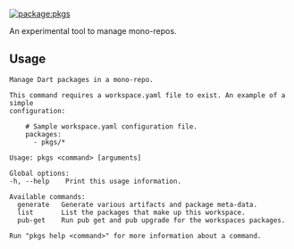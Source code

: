 [![package:pkgs](https://github.com/devoncarew/pkgs/actions/workflows/build.yaml/badge.svg)](https://github.com/devoncarew/pkgs/actions/workflows/build.yaml)

An experimental tool to manage mono-repos.

## Usage

```
Manage Dart packages in a mono-repo.

This command requires a workspace.yaml file to exist. An example of a simple
configuration:

    # Sample workspace.yaml configuration file.
    packages:
      - pkgs/*

Usage: pkgs <command> [arguments]

Global options:
-h, --help    Print this usage information.

Available commands:
  generate   Generate various artifacts and package meta-data.
  list       List the packages that make up this workspace.
  pub-get    Run pub get and pub upgrade for the workspaces packages.

Run "pkgs help <command>" for more information about a command.
```

